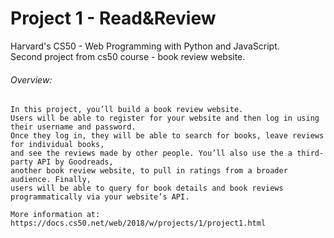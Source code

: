 # Project 1 - Read&Review

Harvard's CS50 - Web Programming with Python and JavaScript.  
Second project from cs50 course - book review website.

###### Overview:
```angular2html
In this project, you’ll build a book review website. 
Users will be able to register for your website and then log in using their username and password.
Once they log in, they will be able to search for books, leave reviews for individual books, 
and see the reviews made by other people. You’ll also use the a third-party API by Goodreads,
another book review website, to pull in ratings from a broader audience. Finally,
users will be able to query for book details and book reviews programmatically via your website’s API.

More information at:
https://docs.cs50.net/web/2018/w/projects/1/project1.html
```